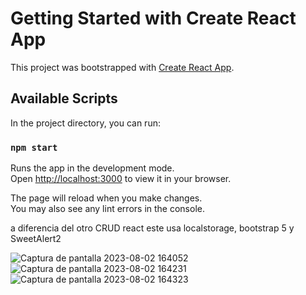 # Getting Started with Create React App

This project was bootstrapped with [Create React App](https://github.com/facebook/create-react-app).

## Available Scripts

In the project directory, you can run:

### `npm start`

Runs the app in the development mode.\
Open [http://localhost:3000](http://localhost:3000) to view it in your browser.

The page will reload when you make changes.\
You may also see any lint errors in the console.

a diferencia del otro CRUD react este usa localstorage, bootstrap 5 y SweetAlert2

![Captura de pantalla 2023-08-02 164052](https://github.com/fersrm/CRUD_REACT/assets/109872737/e664e976-4e6e-4cb3-a837-ae6ccb2fc03e)
![Captura de pantalla 2023-08-02 164231](https://github.com/fersrm/CRUD_REACT/assets/109872737/d7ca063c-eff3-4192-ab16-1cdc0d4d93a8)
![Captura de pantalla 2023-08-02 164323](https://github.com/fersrm/CRUD_REACT/assets/109872737/0b100453-ebc2-4b32-8975-97a6688735e0)

